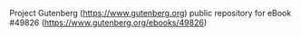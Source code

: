 Project Gutenberg (https://www.gutenberg.org) public repository for eBook #49826 (https://www.gutenberg.org/ebooks/49826)
